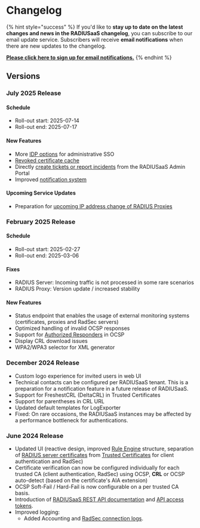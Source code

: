 # Changelog

{% hint style="success" %}
If you'd like to **stay up to date on the latest changes and news in the RADIUSaaS changelog**, you can subscribe to our email update service. Subscribers will receive **email notifications** when there are new updates to the changelog.

[**Please click here to sign up for email notifications.**](https://feedback.radiusaas.com)
{% endhint %}

## Versions

### July 2025 Release

#### Schedule

* Roll-out start: 2025-07-14
* Roll-out end: 2025-07-17

#### New Features

* More [IDP options](../../admin-portal/settings/permissions.md#supported-idps) for administrative SSO
* [Revoked certificate cache](../faqs/log-and-common-errors.md#certificate-status-was-revoked-previously)
* Directly [create tickets or report incidents](../../admin-portal/home.md#help) from the RADIUSaaS Admin Portal
* Improved [notification system](../../admin-portal/home.md#notifications)

#### Upcoming Service Updates

* Preparation for [upcoming IP address change of RADIUS Proxies](upcoming-change-radius-proxy-ip-address-migration.md)

### February 2025 Release

#### Schedule

* Roll-out start: 2025-02-27
* Roll-out end: 2025-03-06

#### Fixes

* RADIUS Server: Incoming traffic is not processed in some rare scenarios
* RADIUS Proxy: Version update / increased stability

#### New Features

* Status endpoint that enables the usage of external monitoring systems (certificates, proxies and RadSec servers)
* Optimized handling of invalid OCSP responses
* Support for [Authorized Responders](https://docs.scepman.com/advanced-configuration/application-settings/ocsp#appconfig-ocsp-useauthorizedresponder) in OCSP
* Display CRL download issues
* WPA2/WPA3 selector for XML generator

### December 2024 Release

* Custom logo experience for invited users in web UI
* Technical contacts can be configured per RADIUSaaS tenant. This is a preparation for a notification feature in a future release of RADIUSaaS.
* Support for FreshestCRL (DeltaCRL) in Trusted Certificates
* Support for parentheses in CRL URL
* Updated default templates for LogExporter
* Fixed: On rare occasions, the RADIUSaaS instances may be affected by a performance bottleneck for authentications.

### June 2024 Release

* Updated UI (reactive design, improved [Rule Engine](../../admin-portal/settings/rules/) structure, separation of [RADIUS server certificates](../../admin-portal/settings/settings-server.md#server-certificates) from [Trusted Certificates](../../admin-portal/settings/trusted-roots.md) for client authentication and RadSec)
* Certificate verification can now be configured individually for each trusted CA (client authentication, RadSec) using OCSP, **CRL** or OCSP auto-detect (based on the certificate's AIA extension)
* OCSP Soft-Fail / Hard-Fail is now configurable on a per trusted CA basis.
* Introduction of [RADIUSaaS REST API documentation](../rest-api/) and [API access tokens](../../admin-portal/settings/permissions.md#access-tokens).
* Improved logging:&#x20;
  * Added Accounting and [RadSec connection logs](../../admin-portal/insights/log.md#log-types).
